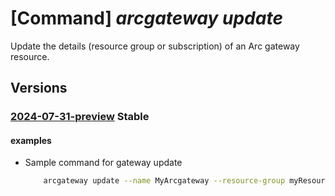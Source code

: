 # [Command] _arcgateway update_

Update the details (resource group or subscription) of an Arc gateway resource.

## Versions

### [2024-07-31-preview](/Resources/mgmt-plane/L3N1YnNjcmlwdGlvbnMve30vcmVzb3VyY2Vncm91cHMve30vcHJvdmlkZXJzL21pY3Jvc29mdC5oeWJyaWRjb21wdXRlL2dhdGV3YXlzL3t9/2024-07-31-preview.xml) **Stable**

<!-- mgmt-plane /subscriptions/{}/resourcegroups/{}/providers/microsoft.hybridcompute/gateways/{} 2024-07-31-preview -->

#### examples

- Sample command for gateway update
    ```bash
        arcgateway update --name MyArcgateway --resource-group myResourceGroup --subscription mySubscription
    ```
